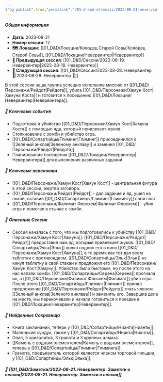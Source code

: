 ```yaml
---
{"dg-publish":true,"permalink":"/01-d-and-d/sessii/2023-08-21-nevervinter/","created":"2024-11-09T09:06:50.006+03:00","updated":"2024-11-09T15:55:49.090+03:00"}
---
```


##### Общая информация

- **Дата:** 2023-08-21
- **Номер cессии:** 12
- **🗺️ Локации:** [[01_D&D/Локации/Колодец Старой Совы\|Колодец Старой Совы]], [[01_D&D/Локации/Невервинтер\|Невервинтер]]
- **🔗 Предыдущая сессия**: [[01_D&D/Сессии/2023-08-19. Невервинтер\|2023-08-19. Невервинтер]]
- **🔗 Следующая сессия**: [[01_D&D/Сессии/2023-08-28. Невервинтер 🛑\|2023-08-28. Невервинтер 🛑]]

В этой сессии наша группа успешно исполнила миссию от [[01_D&D/Персонажи/Рейдот\|Рейдота]], убила [[01_D&D/Персонажи/Хамун Кост\|Хамуна Коста]] и готовится к посещению [[01_D&D/Локации/Невервинтер\|Невервинтера]].

##### 🔑 **Ключевые события** 
- Подготовка и убийство [[01_D&D/Персонажи/Хамун Кост\|Хамуна Коста]] с помощью яда, который привлекает жуков.
- Столкновение с зомби и убийство огра.
- [[01_D&D/Сопартийцы/Глиминг\|Глиминг]] присоединился к [[Зеленый анклав\|Зеленому анклаву]] и заменил [[01_D&D/Персонажи/Рейдот\|Рейдота]].
- Планирование посещения [[01_D&D/Локации/Невервинтер\|Невервинтера]] для выполнения различных заданий.

##### 🧍 **Ключевые персонажи** 
- [[01_D&D/Персонажи/Хамун Кост\|Хамун Кост]] - центральная фигура в этой сессии, жертва заговора.
- [[01_D&D/Персонажи/Рейдот\|Рейдот]] - дал задание и яд, ушел на покой, оставив [[01_D&D/Сопартийцы/Глиминг\|Глимингу]] свой пост.
- [[01_D&D/Персонажи/Фалимат Флосхем\|Фалимат Флосхем]] - убил огра и помогал в стычке с зомби.

##### 📖 **Описание Сессии** 
- Сессия началась с того, что мы подготовились к убийству [[01_D&D/Персонажи/Хамун Кост\|Хамуна]]. [[01_D&D/Персонажи/Рейдот\|Рейдот]] предоставил нам яд, который привлекает жуков. [[01_D&D/Сопартийцы/Эльк\|Эльк]] ловко подлил его в вино [[01_D&D/Персонажи/Хамун Кост\|Хамуна]], в то время как тот дал всем таблетки с противоядием. [[01_D&D/Сопартийцы/Эльк\|Эльк]] не кинул таблетку в свой стакан и предложил его [[01_D&D/Персонажи/Хамун Кост\|Хамуну]]. Убийство было быстрым, но после этого на нас напали зомби. [[01_D&D/Сопартийцы/Серена\|Серена]] прогнала их, а [[01_D&D/Персонажи/Фалимат Флосхем\|Фалимат]] убил огра. После этого [[01_D&D/Сопартийцы/Глиминг\|Глиминг]] принял предложение [[01_D&D/Персонажи/Рейдот\|Рейдота]] стать членом [[Зеленый анклав\|Зеленого анклава]] и заменить его. Завершив дела на месте, мы переночевали и начали готовиться к поездке в [[01_D&D/Локации/Невервинтер\|Невервинтер]].

##### 💎 **Найденные Сокровища** 
- Книга заклинаний, теперь у [[01_D&D/Сопартийцы/Нианта\|Нианты]].
- Маленький сундук, также у [[01_D&D/Сопартийцы/Нианта\|Нианты]].
- Опал, 5 хризолитов, 3 граната и 3 крупных алмаза.
- [[Камень с водным элементалем\|Камень с водным элементалем]], теперь у [[01_D&D/Сопартийцы/Глиминг\|Глиминга]].
- Грамота, предъявитель которой является членом торговой гильдии, у [[01_D&D/Сопартийцы/Эльк\|Элька]].

##### 📝 **[[01_D&D/Заметки/2023-08-21. Невервинтер. Заметки о сессии\|2023-08-21. Невервинтер. Заметки о сессии]]**